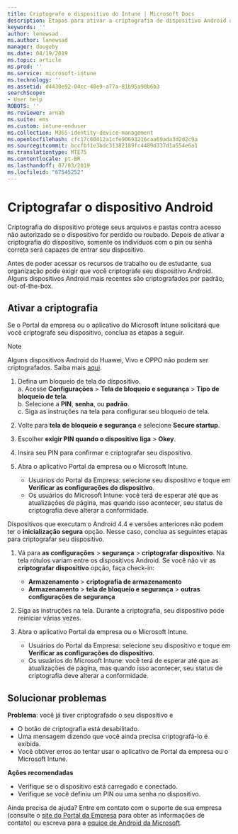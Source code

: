 ```yaml
---
title: Criptografe o dispositivo do Intune | Microsoft Docs
description: Etapas para ativar a criptografia de dispositivo Android quando exigidos pelo Intune
keywords: ''
author: lenewsad
ms.author: lanewsad
manager: dougeby
ms.date: 04/19/2019
ms.topic: article
ms.prod: ''
ms.service: microsoft-intune
ms.technology: ''
ms.assetid: d4430e92-04cc-48e9-a77a-81b95a90b6b3
searchScope:
- User help
ROBOTS: ''
ms.reviewer: arnab
ms.suite: ems
ms.custom: intune-enduser
ms.collection: M365-identity-device-management
ms.openlocfilehash: cfc17c60412a1cfe90693216caa69ada3d2d2c9a
ms.sourcegitcommit: bccfbf1e3bdc31382189fc4489d337d1a554e6a1
ms.translationtype: MTE75
ms.contentlocale: pt-BR
ms.lasthandoff: 07/03/2019
ms.locfileid: "67545252"
---
```

# <a name="encrypting-your-android-device"></a>Criptografar o dispositivo Android

Criptografia do dispositivo protege seus arquivos e pastas contra acesso não autorizado se o dispositivo for perdido ou roubado. Depois de ativar a criptografia do dispositivo, somente os indivíduos com o pin ou senha correta será capazes de entrar seu dispositivo. 

Antes de poder acessar os recursos de trabalho ou de estudante, sua organização pode exigir que você criptografe seu dispositivo Android. Alguns dispositivos Android mais recentes são criptografados por padrão, out-of-the-box.  

## <a name="turn-on-encryption"></a>Ativar a criptografia

Se o Portal da empresa ou o aplicativo do Microsoft Intune solicitará que você criptografe seu dispositivo, conclua as etapas a seguir. 

> [!Note]
> Alguns dispositivos Android do Huawei, Vivo e OPPO não podem ser criptografados. Saiba mais [aqui](your-device-appears-encrypted-but-cp-says-otherwise-android.md).  

1. Defina um bloqueio de tela do dispositivo.  
    a. Acesse **Configurações** > **Tela de bloqueio e segurança** > **Tipo de bloqueio de tela**.  
    b. Selecione a **PIN**, **senha**, ou **padrão**.  
    c. Siga as instruções na tela para configurar seu bloqueio de tela.  

2. Volte para **tela de bloqueio e segurança** e selecione **Secure startup**.
3. Escolher **exigir PIN quando o dispositivo liga** > **Okey**.
4. Insira seu PIN para confirmar e criptografar seu dispositivo.
5. Abra o aplicativo Portal da empresa ou o Microsoft Intune.
    * Usuários do Portal da Empresa: selecione seu dispositivo e toque em **Verificar as configurações do dispositivo**. 
    * Os usuários do Microsoft Intune: você terá de esperar até que as atualizações de página, mas quando isso acontecer, seu status de criptografia deve alterar a conformidade.  

Dispositivos que executam o Android 4.4 e versões anteriores não podem ter o **inicialização segura** opção. Nesse caso, conclua as seguintes etapas para criptografar seu dispositivo.

1. Vá para **as configurações** > **segurança** > **criptografar dispositivo**. Na tela rótulos variam entre os dispositivos Android. Se você não vir as **criptografar dispositivo** opção, faça check-in:
    * **Armazenamento** > **criptografia de armazenamento**
    * **Armazenamento** > **tela de bloqueio e segurança** > **outras configurações de segurança** 

2. Siga as instruções na tela. Durante a criptografia, seu dispositivo pode reiniciar várias vezes.
3. Abra o aplicativo Portal da empresa ou o Microsoft Intune.
    * Usuários do Portal da Empresa: selecione seu dispositivo e toque em **Verificar as configurações do dispositivo**.  
    * Os usuários do Microsoft Intune: você terá de esperar até que as atualizações de página, mas quando isso acontecer, seu status de criptografia deve alterar a conformidade.

## <a name="troubleshoot"></a>Solucionar problemas  
**Problema**: você já tiver criptografado o seu dispositivo e

- O botão de criptografia está desabilitado.
- Uma mensagem dizendo que você ainda precisa criptografá-lo é exibida.
- Você obtiver erros ao tentar usar o aplicativo de Portal da empresa ou o Microsoft Intune.

**Ações recomendadas**

- Verifique se o dispositivo está carregado e conectado.  
- Verifique se você definiu um PIN ou uma senha no dispositivo.  

Ainda precisa de ajuda? Entre em contato com o suporte de sua empresa (consulte o [site do Portal da Empresa](https://go.microsoft.com/fwlink/?linkid=2010980) para obter as informações de contato) ou escreva para a <a href="mailto:wintunedroidfbk@microsoft.com?subject=I'm having trouble with encryption on my Android device&body=Describe the issue you're experiencing here.">equipe de Android da Microsoft</a>.  

